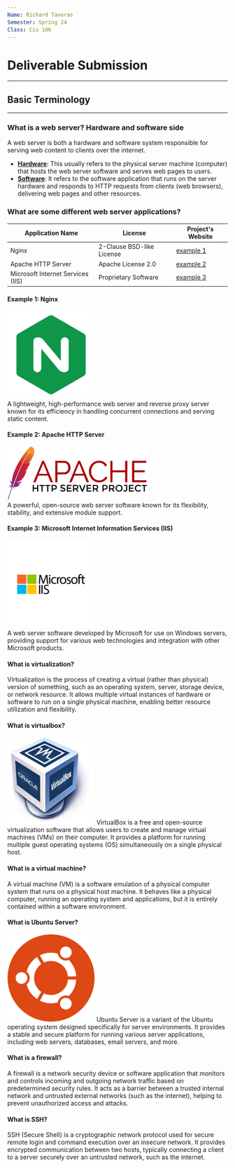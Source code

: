 ```yaml
---
Name: Richard Taveras 
Semester: Spring 24
Class: Cis 106
--- 
```


# Deliverable Submission 
<hr>

## Basic Terminology

<hr> 

### What is a web server? Hardware and software side
A web server is both a hardware and software system responsible for serving web content to clients over the internet.
* **<u>Hardware</u>**: This usually refers to the physical server machine (computer) that hosts the web server software and serves web pages to users.
* **<u>Software</u>**: It refers to the software application that runs on the server hardware and responds to HTTP requests from clients (web browsers), delivering web pages and other resources.

### What are some different web server applications?
| Application Name | License                          | Project's Website               |
| ---------------- | -------------------------------- | ------------------------------- |
| Nginx        | 2-Clause BSD-like License | [example 1](https://www.nginx.com/) |
| Apache HTTP Server        | Apache License 2.0               | [example 2](https://httpd.apache.org/) |
| Microsoft Internet Services (IIS)        | Proprietary Software                      | [example 3](https://www.iis.net/) |

#### Example 1: Nginx
![logo example 1](nginx_200x200.png)<br>
A lightweight, high-performance web server and reverse proxy server known for its efficiency in handling concurrent connections and serving static content.
#### Example 2: Apache HTTP Server
![logo example 2](Apache.png)<br>
A powerful, open-source web server software known for its flexibility, stability, and extensive module support.

#### Example 3: Microsoft Internet Information Services (IIS)
![logo example 3](Microsoft_IIS_1_200x200.png)<br>
A web server software developed by Microsoft for use on Windows servers, providing support for various web technologies and integration with other Microsoft products.

#### What is virtualization?
Virtualization is the process of creating a virtual (rather than physical) version of something, such as an operating system, server, storage device, or network resource. It allows multiple virtual instances of hardware or software to run on a single physical machine, enabling better resource utilization and flexibility.

#### What is virtualbox?
![logo](Virtualbox_logo_200x200.png)
VirtualBox is a free and open-source virtualization software that allows users to create and manage virtual machines (VMs) on their computer. It provides a platform for running multiple guest operating systems (OS) simultaneously on a single physical host.

#### What is a virtual machine?
A virtual machine (VM) is a software emulation of a physical computer system that runs on a physical host machine. It behaves like a physical computer, running an operating system and applications, but it is entirely contained within a software environment.

#### What is Ubuntu Server?
![logo](ubuntu_logo.png)
Ubuntu Server is a variant of the Ubuntu operating system designed specifically for server environments. It provides a stable and secure platform for running various server applications, including web servers, databases, email servers, and more.

#### What is a firewall?
A firewall is a network security device or software application that monitors and controls incoming and outgoing network traffic based on predetermined security rules. It acts as a barrier between a trusted internal network and untrusted external networks (such as the internet), helping to prevent unauthorized access and attacks.

#### What is SSH?
SSH (Secure Shell) is a cryptographic network protocol used for secure remote login and command execution over an insecure network. It provides encrypted communication between two hosts, typically connecting a client to a server securely over an untrusted network, such as the internet.